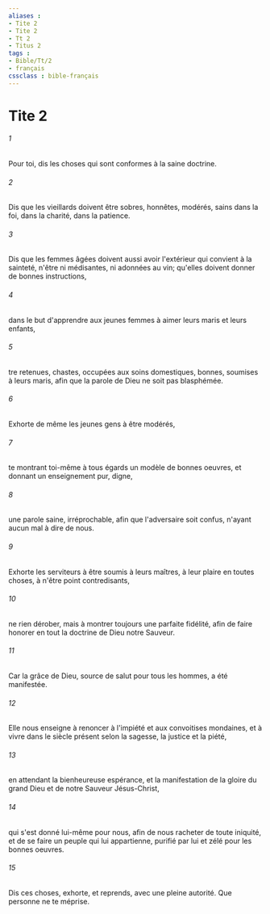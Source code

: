 ```yaml
---
aliases : 
- Tite 2
- Tite 2
- Tt 2
- Titus 2
tags : 
- Bible/Tt/2
- français
cssclass : bible-français
---
```


# Tite 2

###### 1
Pour toi, dis les choses qui sont conformes à la saine doctrine.
###### 2
Dis que les vieillards doivent être sobres, honnêtes, modérés, sains dans la foi, dans la charité, dans la patience.
###### 3
Dis que les femmes âgées doivent aussi avoir l'extérieur qui convient à la sainteté, n'être ni médisantes, ni adonnées au vin; qu'elles doivent donner de bonnes instructions,
###### 4
dans le but d'apprendre aux jeunes femmes à aimer leurs maris et leurs enfants,
###### 5
tre retenues, chastes, occupées aux soins domestiques, bonnes, soumises à leurs maris, afin que la parole de Dieu ne soit pas blasphémée.
###### 6
Exhorte de même les jeunes gens à être modérés,
###### 7
te montrant toi-même à tous égards un modèle de bonnes oeuvres, et donnant un enseignement pur, digne,
###### 8
une parole saine, irréprochable, afin que l'adversaire soit confus, n'ayant aucun mal à dire de nous.
###### 9
Exhorte les serviteurs à être soumis à leurs maîtres, à leur plaire en toutes choses, à n'être point contredisants,
###### 10
ne rien dérober, mais à montrer toujours une parfaite fidélité, afin de faire honorer en tout la doctrine de Dieu notre Sauveur.
###### 11
Car la grâce de Dieu, source de salut pour tous les hommes, a été manifestée.
###### 12
Elle nous enseigne à renoncer à l'impiété et aux convoitises mondaines, et à vivre dans le siècle présent selon la sagesse, la justice et la piété,
###### 13
en attendant la bienheureuse espérance, et la manifestation de la gloire du grand Dieu et de notre Sauveur Jésus-Christ,
###### 14
qui s'est donné lui-même pour nous, afin de nous racheter de toute iniquité, et de se faire un peuple qui lui appartienne, purifié par lui et zélé pour les bonnes oeuvres.
###### 15
Dis ces choses, exhorte, et reprends, avec une pleine autorité. Que personne ne te méprise.
